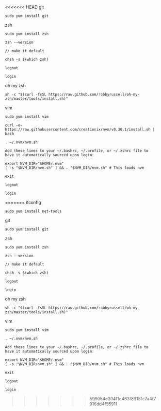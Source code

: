 <<<<<<< HEAD
git

```
sudo yum install git
```

zsh

```
sudo yum install zsh

zsh --version

// make it default

chsh -s $(which zsh)

logout

login
```


oh my zsh

```
sh -c "$(curl -fsSL https://raw.github.com/robbyrussell/oh-my-zsh/master/tools/install.sh)"
```


vim

```
sudo yum install vim

```

```
curl -o- https://raw.githubusercontent.com/creationix/nvm/v0.30.1/install.sh | bash

. ~/.nvm/nvm.sh

Add these lines to your ~/.bashrc, ~/.profile, or ~/.zshrc file to have it automatically sourced upon login:

export NVM_DIR="$HOME/.nvm"
[ -s "$NVM_DIR/nvm.sh" ] && . "$NVM_DIR/nvm.sh" # This loads nvm

exit

logout

login
```
=======
ifconfig

```
sudo yum install net-tools
```


git

```
sudo yum install git
```

zsh

```
sudo yum install zsh

zsh --version

// make it default

chsh -s $(which zsh)

logout

login
```


oh my zsh

```
sh -c "$(curl -fsSL https://raw.github.com/robbyrussell/oh-my-zsh/master/tools/install.sh)"
```


vim

```
sudo yum install vim

. ~/.nvm/nvm.sh

Add these lines to your ~/.bashrc, ~/.profile, or ~/.zshrc file to have it automatically sourced upon login:

export NVM_DIR="$HOME/.nvm"
[ -s "$NVM_DIR/nvm.sh" ] && . "$NVM_DIR/nvm.sh" # This loads nvm

exit

logout

login
```
>>>>>>> 599054e304f1e463f89151c7a4f7916dd4f55911

